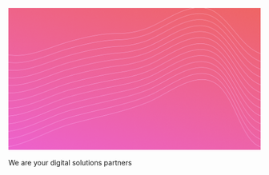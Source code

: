 ![Analogue](https://github.com/analoguegr/.github/blob/main/images/cover.png)


We are your digital solutions partners
